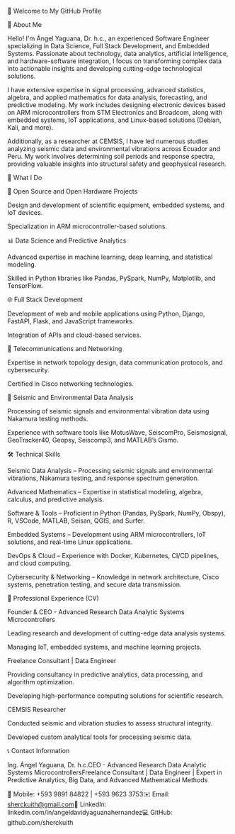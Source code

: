 

👋 Welcome to My GitHub Profile

🌟 About Me

Hello! I'm Ángel Yaguana, Dr. h.c., an experienced Software Engineer specializing in Data Science, Full Stack Development, and Embedded Systems. Passionate about technology, data analytics, artificial intelligence, and hardware-software integration, I focus on transforming complex data into actionable insights and developing cutting-edge technological solutions.

I have extensive expertise in signal processing, advanced statistics, algebra, and applied mathematics for data analysis, forecasting, and predictive modeling. My work includes designing electronic devices based on ARM microcontrollers from STM Electronics and Broadcom, along with embedded systems, IoT applications, and Linux-based solutions (Debian, Kali, and more).

Additionally, as a researcher at CEMSIS, I have led numerous studies analyzing seismic data and environmental vibrations across Ecuador and Peru. My work involves determining soil periods and response spectra, providing valuable insights into structural safety and geophysical research.

🚀 What I Do

🔧 Open Source and Open Hardware Projects



Design and development of scientific equipment, embedded systems, and IoT devices.

Specialization in ARM microcontroller-based solutions.

📊 Data Science and Predictive Analytics



Advanced expertise in machine learning, deep learning, and statistical modeling.

Skilled in Python libraries like Pandas, PySpark, NumPy, Matplotlib, and TensorFlow.

🌐 Full Stack Development



Development of web and mobile applications using Python, Django, FastAPI, Flask, and JavaScript frameworks.

Integration of APIs and cloud-based services.

📡 Telecommunications and Networking



Expertise in network topology design, data communication protocols, and cybersecurity.

Certified in Cisco networking technologies.

📡 Seismic and Environmental Data Analysis



Processing of seismic signals and environmental vibration data using Nakamura testing methods.

Experience with software tools like MotusWave, SeiscomPro, Seismosignal, GeoTracker40, Geopsy, Seiscomp3, and MATLAB’s Gismo.

🛠 Technical Skills

Seismic Data Analysis – Processing seismic signals and environmental vibrations, Nakamura testing, and response spectrum generation.

Advanced Mathematics – Expertise in statistical modeling, algebra, calculus, and predictive analysis.

Software & Tools – Proficient in Python (Pandas, PySpark, NumPy, Obspy), R, VSCode, MATLAB, Seisan, QGIS, and Surfer.

Embedded Systems – Development using ARM microcontrollers, IoT solutions, and real-time Linux applications.

DevOps & Cloud – Experience with Docker, Kubernetes, CI/CD pipelines, and cloud computing.

Cybersecurity & Networking – Knowledge in network architecture, Cisco systems, penetration testing, and secure data transmission.

📜 Professional Experience (CV)

Founder & CEO - Advanced Research Data Analytic Systems Microcontrollers

Leading research and development of cutting-edge data analysis systems.

Managing IoT, embedded systems, and machine learning projects.

Freelance Consultant | Data Engineer

Providing consultancy in predictive analytics, data processing, and algorithm optimization.

Developing high-performance computing solutions for scientific research.

CEMSIS Researcher

Conducted seismic and vibration studies to assess structural integrity.

Developed custom analytical tools for processing seismic data.

📞 Contact Information

Ing. Ángel Yaguana, Dr. h.c.CEO - Advanced Research Data Analytic Systems MicrocontrollersFreelance Consultant | Data Engineer | Expert in Predictive Analytics, Big Data, and Advanced Mathematical Methods

📱 Mobile: +593 9891 84822 | +593 9623 3753✉️ Email: sherckuith@gmail.com🔗 LinkedIn: linkedin.com/in/angeldavidyaguanahernandez💻 GitHub: github.com/sherckuith

